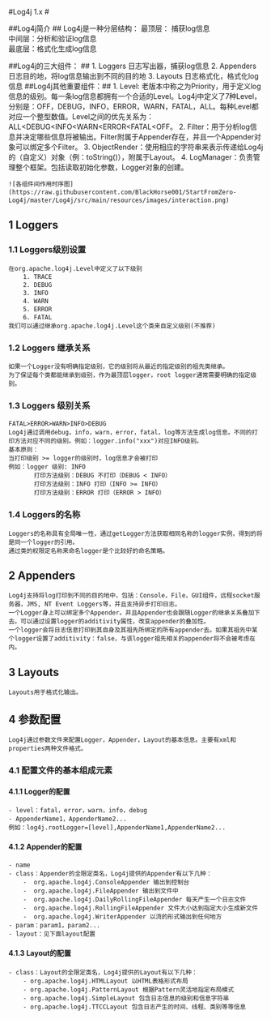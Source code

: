 
#Log4j 1.x  #

##Log4j简介 ##
	Log4j是一种分层结构：
		最顶层： 捕获log信息			
		中间层：分析和验证log信息	
		最底层：格式化生成log信息

##Log4j的三大组件：  ##
	1. Loggers 日志写出器，捕获log信息
	2. Appenders 日志目的地，将log信息输出到不同的目的地
	3. Layouts 日志格式化，格式化log信息
##Log4j其他重要组件：##
	1. Level: 老版本中称之为Priority，用于定义log信息的级别。每一条log信息都拥有一个合适的Level。Log4j中定义了7种Level，分别是：OFF，DEBUG，INFO，ERROR，WARN，FATAL，ALL。每种Level都对应一个整型数值。Level之间的优先关系为：ALL<DEBUG<INFO<WARN<ERROR<FATAL<OFF。
	2. Filter：用于分析log信息并决定哪些信息将被输出。Filter附属于Appender存在，并且一个Appender对象可以绑定多个Filter。
	3. ObjectRender：使用相应的字符串来表示传递给Log4j的（自定义）对象（例：toString()），附属于Layout。
	4. LogManager：负责管理整个框架。包括读取初始化参数，Logger对象的创建。
	
	![各组件间作用时序图](https://raw.githubusercontent.com/BlackHorse001/StartFromZero-Log4j/master/Log4j/src/main/resources/images/interaction.png)

## 1 Loggers ##
### 1.1 Loggers级别设置 ###
	在org.apache.log4j.Level中定义了以下级别
		1. TRACE
		2. DEBUG
		3. INFO
		4. WARN
		5. ERROR
		6. FATAL
	我们可以通过继承org.apache.log4j.Level这个类来自定义级别(不推荐)
	
### 1.2 Loggers 继承关系 ###
	如果一个Logger没有明确指定级别，它的级别将从最近的指定级别的祖先类继承。
	为了保证每个类都能继承到级别，作为最顶层logger，root logger通常需要明确的指定级别。
### 1.3 Loggers 级别关系 ###
	FATAL>ERROR>WARN>INFO>DEBUG
	Log4j通过调用debug，info，warn，error，fatal，log等方法生成log信息。不同的打印方法对应不同的级别。例如：logger.info("xxx")对应INFO级别。	
	基本原则：
	当打印级别 >= logger的级别时，log信息才会被打印
	例如：logger 级别: INFO
		   打印方法级别：DEBUG 不打印（DEBUG < INFO）
		   打印方法级别：INFO 打印（INFO >= INFO）
		   打印方法级别：ERROR 打印（ERROR > INFO）

### 1.4 Loggers的名称 ###
	Loggers的名称具有全局唯一性，通过getLogger方法获取相同名称的logger实例，得到的将是同一个logger的引用。
	通过类的权限定名称来命名logger是个比较好的命名策略。

## 2 Appenders #
	Log4j支持将log打印到不同的目的地中，包括：Console，File，GUI组件，远程socket服务器，JMS, NT Event Loggers等，并且支持异步打印日志。
	一个Logger身上可以绑定多个Appender。并且Appender也会跟随Logger的继承关系叠加下去。可以通过设置logger的additivity属性，改变appender的叠加性。
	一个logger会将日志信息打印到其自身及其祖先所绑定的所有appender去。如果其祖先中某个logger设置了additivity：false，与该logger祖先相关的appender将不会被考虑在内。

## 3 Layouts ##
	Layouts用于格式化输出。

## 4 参数配置 ##
	Log4j通过参数文件来配置Logger，Appender，Layout的基本信息。主要有xml和properties两种文件格式。
### 4.1 配置文件的基本组成元素 ###
#### 4.1.1 Logger的配置 ####
	- level：fatal，error，warn，info，debug
	- AppenderName1，AppenderName2...  
	例如：log4j.rootLogger=[level],AppenderName1,AppenderName2...
#### 4.1.2 Appender的配置 ####
	- name
	- class：Appender的全限定类名，Log4j提供的Appender有以下几种：
		-  org.apache.log4j.ConsoleAppender 输出到控制台
		-  org.apache.log4j.FileAppender 输出到文件中
		-  org.apache.log4j.DailyRollingFileAppender 每天产生一个日志文件
		-  org.apache.log4j.RollingFileAppender 文件大小达到指定大小生成新文件
		-  org.apache.log4j.WriterAppender 以流的形式输出到任何地方
	- param：param1，param2...
	- layout：见下面layout配置
#### 4.1.3 Layout的配置 ####
	- class：Layout的全限定类名，Log4j提供的Layout有以下几种：
		- org.apache.log4j.HTMLLayout 以HTML表格形式布局
		- org.apache.log4j.PatternLayout 根据Pattern灵活地指定布局模式
		- org.apache.log4j.SimpleLayout 包含日志信息的级别和信息字符串
		- org.apache.log4j.TTCCLayout 包含日志产生的时间、线程、类别等等信息

